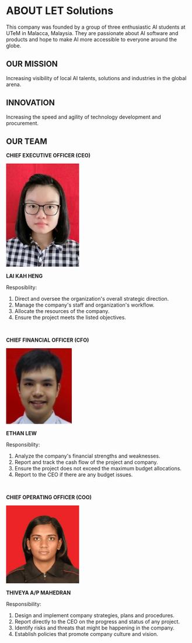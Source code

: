 # ABOUT LET Solutions
This company was founded by a group of three enthusiastic AI students at UTeM in Malacca, Malaysia. They are passionate about AI software and products and hope to make AI more accessible to everyone around the globe.

## OUR MISSION
Increasing visibility of local AI talents, solutions and industries in the global arena.

## INNOVATION
Increasing the speed and agility of technology development and procurement.

## OUR TEAM
**CHIEF EXECUTIVE OFFICER (CEO)**

<img src="assets/kahheng.jpg" width="200" height="auto" />

**LAI KAH HENG**

Resposiblity:
1. Direct and oversee the organization's overall strategic direction.
2. Manage the company's staff and organization's workflow.
3. Allocate the resources of the company.
4. Ensure the project meets the listed objectives.

<br>

**CHIEF FINANCIAL OFFICER (CFO)**

<img src="assets/ethan.jpeg" width="180" height="auto" />

**ETHAN LEW**

Responsiblity:
1. Analyze the company's financial strengths and weaknesses.
2. Report and track the cash flow of the project and company.
3. Ensure the project does not exceed the maximum budget allocations.
4. Report to the CEO if there are any budget issues.

<br>

**CHIEF OPERATING OFFICER (COO)**

<img src="assets/thiveya.jpg" width="200" height="auto" />

**THIVEYA A/P MAHEDRAN**

Responsibility:
1. Design and implement company strategies, plans and procedures.
2. Report directly to the CEO on the progress and status of any project.
3. Identify risks and threats that might be happening in the company.
4. Establish policies that promote company culture and vision.
